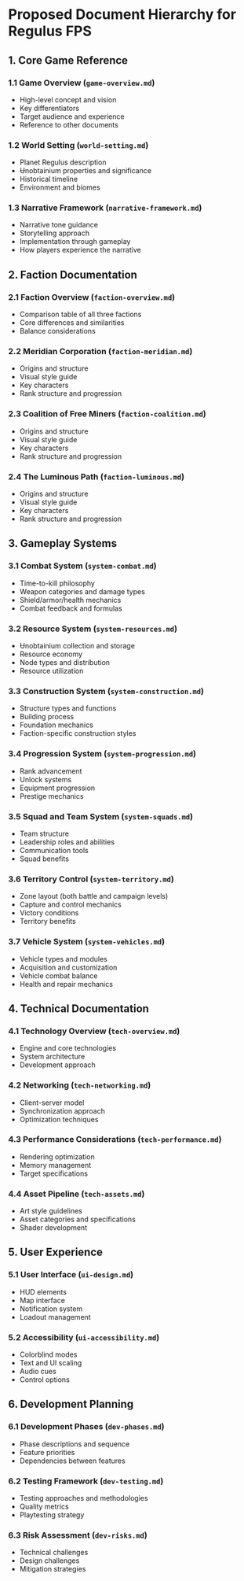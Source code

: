 # Proposed Document Hierarchy for Regulus FPS

## 1. Core Game Reference

### 1.1 Game Overview (`game-overview.md`)
- High-level concept and vision
- Key differentiators
- Target audience and experience
- Reference to other documents

### 1.2 World Setting (`world-setting.md`)
- Planet Regulus description
- Ʉnobtainium properties and significance
- Historical timeline
- Environment and biomes

### 1.3 Narrative Framework (`narrative-framework.md`)
- Narrative tone guidance
- Storytelling approach
- Implementation through gameplay
- How players experience the narrative

## 2. Faction Documentation

### 2.1 Faction Overview (`faction-overview.md`)
- Comparison table of all three factions
- Core differences and similarities
- Balance considerations

### 2.2 Meridian Corporation (`faction-meridian.md`)
- Origins and structure
- Visual style guide
- Key characters
- Rank structure and progression

### 2.3 Coalition of Free Miners (`faction-coalition.md`)
- Origins and structure
- Visual style guide
- Key characters
- Rank structure and progression

### 2.4 The Luminous Path (`faction-luminous.md`)
- Origins and structure
- Visual style guide
- Key characters
- Rank structure and progression

## 3. Gameplay Systems

### 3.1 Combat System (`system-combat.md`)
- Time-to-kill philosophy
- Weapon categories and damage types
- Shield/armor/health mechanics
- Combat feedback and formulas

### 3.2 Resource System (`system-resources.md`)
- Ʉnobtainium collection and storage
- Resource economy
- Node types and distribution
- Resource utilization

### 3.3 Construction System (`system-construction.md`)
- Structure types and functions
- Building process
- Foundation mechanics
- Faction-specific construction styles

### 3.4 Progression System (`system-progression.md`)
- Rank advancement
- Unlock systems
- Equipment progression
- Prestige mechanics

### 3.5 Squad and Team System (`system-squads.md`)
- Team structure
- Leadership roles and abilities
- Communication tools
- Squad benefits

### 3.6 Territory Control (`system-territory.md`)
- Zone layout (both battle and campaign levels)
- Capture and control mechanics
- Victory conditions
- Territory benefits

### 3.7 Vehicle System (`system-vehicles.md`)
- Vehicle types and modules
- Acquisition and customization
- Vehicle combat balance
- Health and repair mechanics

## 4. Technical Documentation

### 4.1 Technology Overview (`tech-overview.md`)
- Engine and core technologies
- System architecture
- Development approach

### 4.2 Networking (`tech-networking.md`)
- Client-server model
- Synchronization approach
- Optimization techniques

### 4.3 Performance Considerations (`tech-performance.md`)
- Rendering optimization
- Memory management
- Target specifications

### 4.4 Asset Pipeline (`tech-assets.md`)
- Art style guidelines
- Asset categories and specifications
- Shader development

## 5. User Experience

### 5.1 User Interface (`ui-design.md`)
- HUD elements
- Map interface
- Notification system
- Loadout management

### 5.2 Accessibility (`ui-accessibility.md`)
- Colorblind modes
- Text and UI scaling
- Audio cues
- Control options

## 6. Development Planning

### 6.1 Development Phases (`dev-phases.md`)
- Phase descriptions and sequence
- Feature priorities
- Dependencies between features

### 6.2 Testing Framework (`dev-testing.md`)
- Testing approaches and methodologies
- Quality metrics
- Playtesting strategy

### 6.3 Risk Assessment (`dev-risks.md`)
- Technical challenges
- Design challenges
- Mitigation strategies
